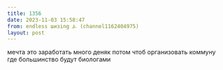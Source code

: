 ```yaml
---
title: 1356
date: 2023-11-03 15:58:47
from: endless шизing ⍼ (channel1162404975)
layout: post
---
```


мечта это заработать много деняк потом чтоб организовать коммуну где большинство будут биологами
